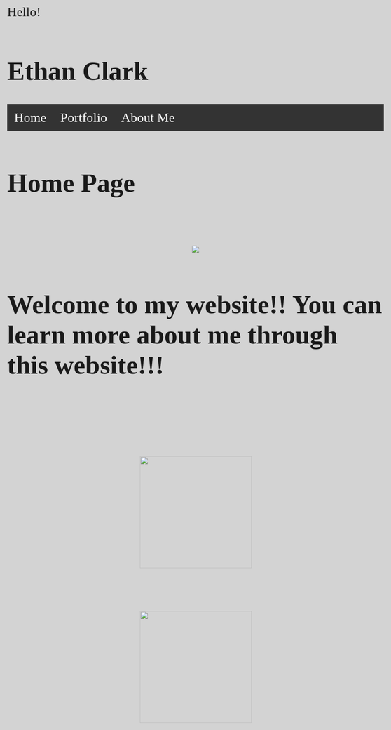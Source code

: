 
<!DOCTYPE html>
<html>
<body>
</body>
</html>
</h1>Hello!</h1>
<!doctype html>
<html lang="en">
 <head>
     <html>
 <head>
<link rel="stylesheet" type="text/css" href="//fonts.googleapis.com/css?family=Tangerine">
  <style>
    body {font-family: 'Tangerine', serif;font-size: 30px;}
  </style>
</head>
<body>
</body>
</html>
<meta charset="utf-8">
 <h1 style="background-color:DodgerBlue;"><h1>Ethan Clark</h1>
<title>Home</title>
</head>
<body>
<!DOCTYPE html>
<html>
<head>
<style>
ul {list-style-type: none;margin: 0;padding: 0;overflow: hidden;background-color: #333;}
li {float: left;}
li a {display: block;color: white;text-align: center;padding: 14px 16px;text-decoration: none;}
li a:hover {background-color: #111;}
</style>
</head>
<body>
<ul>
<li><a class="active" href="index.html">Home</a></li>
<li><a href="Portfolio.html">Portfolio</a></li>
<li><a href="Aboutme.html">About Me</a></li>
</ul>
</body>
</html>
<p align="center">
   <h1>Home Page</h1>
<p align="center">
 <br><br>
 <img src="images/liverpool.jpg">
</p>
  <h1>Welcome to my website!! You can learn more about me through this website!!!</h1>
<br>

  <p align="center">
 <br><br>
  <img src="images/stanforduniversity.png" height="255">
    <p align="center">
 <br><br>
  <img src="images/tennischampionship.jpg" height="255">
</body>
<html>
<!DOCTYPE html>
<html>
<body style="background-color:lightgray;">
</body>
</html>
  <!DOCTYPE html>
<html>
<body style="background-image:url('Background.jpg');">
</body>
</html>
